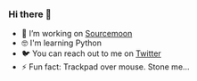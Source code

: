 ### Hi there 👋

- 🚀 I’m working on [Sourcemoon](https://sourcemoon.webflow.io)
- 🤓 I'm learning Python
- 🐦 You can reach out to me on [Twitter](https://twitter.com/fialaerik)
- ⚡️ Fun fact: Trackpad over mouse. Stone me...
